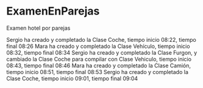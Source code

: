 # ExamenEnParejas
Examen hotel por parejas

Sergio ha creado y completado la Clase Coche, tiempo inicio 08:22, tiempo final 08:26
Mara ha creado y completado la Clase Vehículo, tiempo inicio 08:32, tiempo final 08:34
Sergio ha creado y completado la Clase Furgon, y cambiado la Clase Coche para compilar con Clase Vehiculo, tiempo inicio 08:43, tiempo final 08:46
Mara ha creado y completado la Clase Camión, tiempo inicio 08:51, tiempo final 08:53
Sergio ha creado y completado la Clase Coche, tiempo inicio 09:01, tiempo final 09:04
